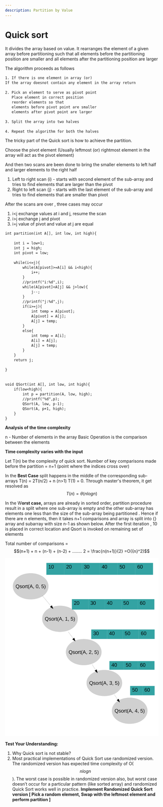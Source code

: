 ```yaml
---
description: Partition by Value
---
```


# Quick sort

It divides the array based on value. It rearranges the element of a given array before partitioning such that all elements before the partitioning position are smaller and all elements after the partitioning position are larger

The algorithm proceeds as follows

```text
1. If there is one element in array (or) 
If the array doesnot contain any element in the array return

2. Pick an element to serve as pivot point 
   Place element in correct position
   reorder elements so that
   elements before pivot point are smaller
   elements after pivot point are larger
   
3. Split the array into two halves 

4. Repeat the algorithm for both the halves
```

The tricky part of the Quick sort is how to achieve the partition.

Choose the pivot element \(Usually leftmost \(or\) rightmost element in the array will act as the pivot element\)

And then two scans are been done to bring the smaller elements to left half and larger elements to the right half 

1. Left to right scan \(i\)  - starts with second element of the sub-array and tries to find elements that are larger than the pivot
2. Right to left scan \(j\) - starts with the last element of the sub-array and tries to find elements that are smaller than pivot

After the scans are over , three cases may occur 

1. i&lt;j exchange values at i and j, resume the scan
2. i&gt;j exchange j and pivot 
3. i=j value of pivot and value at j are equal

```text
int partition(int A[], int low, int high){

	int i = low+1;
	int j = high; 
	int pivot = low;

	while(i<=j){
		while(A[pivot]>=A[i] && i<high){
			i++;
		}
		//printf("i:%d",i);
		while(A[pivot]<A[j] && j>low){
			j--;
		}
		//printf("j:%d",j);
		if(i>=j){
			int temp = A[pivot];
			A[pivot] = A[j];
			A[j] = temp;
		}
		else{
			int temp = A[i];
			A[i] = A[j];
			A[j] = temp;
		}
	}
	return j;

}


void QSort(int A[], int low, int high){
	if(low<high){
		int p = partition(A, low, high);
		//printf("%d",p);
		QSort(A, low, p-1);
		QSort(A, p+1, high);
	}
}

```

**Analysis of the time complexity**

n -  Number of elements in the array  Basic Operation is the comparison between the elements

**Time complexity varies with the input** 

Let T\(n\) be the complexity of quick sort. Number of key comparisons made before the partition  = n+1 \(point where the indices cross over\)

In the **Best Case** split happens in the middle of the corresponding sub-arrays T\(n\) = 2T\(n/2\) + n \(n&gt;1\)        T\(1\) = 0. Through master's theorem, it get resolved as $$T(n) =\theta(nlogn)$$ 

In the W**orst case,** arrays are already in sorted order, partition procedure result in a split where one sub-array is empty and the other sub-array has elements one less than the size of the sub-array being partitioned . Hence if there are n elements, then it takes n+1 comparisons and array is split into {} array and subarray with size n-1 as shown below. After the first iteration , 10 is placed in correct location and Qsort is invoked on remaining set of elements

Total number of comparisons = $$(n+1) + n + (n-1) + (n-2) + ........ 2   = \frac{n(n+1)}{2} =O({n}^2)$$ 

![Recursion call stack for Quick sort \(Where array contains sorted list of elements\)](../.gitbook/assets/qsort.png)

**Test Your Understanding:**

1. Why Quick sort is not stable?
2. Most practical implementations of Quick Sort use randomized version. The randomized version has expected time complexity of O\( $$nlogn$$ \). The worst case is possible in randomized version also, but worst case doesn’t occur for a particular pattern \(like sorted array\) and randomized Quick Sort works well in practice. **Implement Randomized Quick Sort version \[  Pick a random element, Swap with the leftmost element and perform partition \]**

